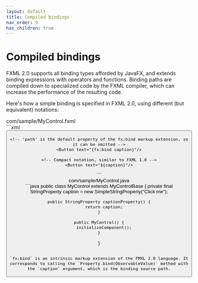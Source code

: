 ```yaml
---
layout: default
title: Compiled bindings
nav_order: 9
has_children: true
---
```


# Compiled bindings
FXML 2.0 supports all binding types afforded by JavaFX, and extends binding expressions with operators and functions. Binding paths are compiled down to specialized code by the FXML compiler, which can increase the performance of the resulting code.

Here's how a simple binding is specified in FXML 2.0, using different (but equivalent) notations:

<div class="filename">com/sample/MyControl.fxml</div>
```xml
<VBox xmlns="http://javafx.com/javafx" xmlns:fx="http://jfxcore.org/fxml/2.0"
      fx:class="com.sample.MyControl">
    <!-- fx:bind markup extension with binding source path -->
    <Button text="{fx:bind path=caption}"/>

    <!-- 'path' is the default property of the fx:bind markup extension, so it can be omitted -->
    <Button text="{fx:bind caption}"/>

    <!-- Compact notation, similar to FXML 1.0 -->
    <Button text="${caption}"/>
</VBox>
```

<div class="filename">com/sample/MyControl.java</div>
```java
public class MyControl extends MyControlBase {
    private final StringProperty caption = new SimpleStringProperty("Click me");

    public StringProperty captionProperty() {
        return caption;
    }

    public MyControl() {
        initializeComponent();
    }
}
```

`fx:bind` is an intrinsic markup extension of the FMXL 2.0 language. It corresponds to calling the `Property.bind(ObservableValue)` method with the `caption` argument, which is the binding source path.